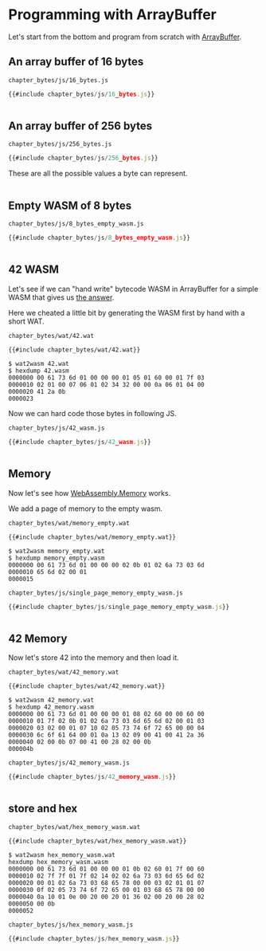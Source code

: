 # Programming with ArrayBuffer

Let's start from the bottom and program from scratch with [ArrayBuffer](https://developer.mozilla.org/en-US/docs/Web/JavaScript/Reference/Global_Objects/ArrayBuffer).

## An array buffer of 16 bytes

`chapter_bytes/js/16_bytes.js`
```javascript
{{#include chapter_bytes/js/16_bytes.js}}
```
<pre id="16_bytes"></pre>
<script src="chapter_bytes/js/16_bytes.js"></script>

## An array buffer of 256 bytes

`chapter_bytes/js/256_bytes.js`
```javascript
{{#include chapter_bytes/js/256_bytes.js}}
```
These are all the possible values a byte can represent.
<pre id="256_bytes"></pre>
<script src="chapter_bytes/js/256_bytes.js"></script>

## Empty WASM of 8 bytes


`chapter_bytes/js/8_bytes_empty_wasm.js`
```javascript
{{#include chapter_bytes/js/8_bytes_empty_wasm.js}}
```
<pre id="8_bytes_empty_wasm"></pre>
<script src="chapter_bytes/js/8_bytes_empty_wasm.js"></script>

## 42 WASM 

Let's see if we can "hand write" bytecode WASM in ArrayBuffer for a simple WASM that gives us [the answer](https://en.wikipedia.org/wiki/Phrases_from_The_Hitchhiker%27s_Guide_to_the_Galaxy#Answer_to_the_Ultimate_Question_of_Life,_the_Universe,_and_Everything_(42)).

Here we cheated a little bit by generating the WASM first by hand with a short WAT.

`chapter_bytes/wat/42.wat`
```
{{#include chapter_bytes/wat/42.wat}}
```

```console
$ wat2wasm 42.wat
$ hexdump 42.wasm
0000000 00 61 73 6d 01 00 00 00 01 05 01 60 00 01 7f 03
0000010 02 01 00 07 06 01 02 34 32 00 00 0a 06 01 04 00
0000020 41 2a 0b                                       
0000023
```

Now we can hard code those bytes in following JS.

`chapter_bytes/js/42_wasm.js`
```javascript
{{#include chapter_bytes/js/42_wasm.js}}
```
<pre id="42_wasm"></pre>
<script src="chapter_bytes/js/42_wasm.js"></script>

## Memory

Now let's see how [WebAssembly.Memory](https://developer.mozilla.org/en-US/docs/Web/JavaScript/Reference/Global_Objects/WebAssembly/Memory) works.

We add a page of memory to the empty wasm.

`chapter_bytes/wat/memory_empty.wat`
```
{{#include chapter_bytes/wat/memory_empty.wat}}
```
```console
$ wat2wasm memory_empty.wat
$ hexdump memory_empty.wasm
0000000 00 61 73 6d 01 00 00 00 02 0b 01 02 6a 73 03 6d
0000010 65 6d 02 00 01                                 
0000015
```

`chapter_bytes/js/single_page_memory_empty_wasm.js`
```javascript
{{#include chapter_bytes/js/single_page_memory_empty_wasm.js}}
```

<pre id="single_page_memory_empty_wasm"></pre>
<script src="chapter_bytes/js/single_page_memory_empty_wasm.js"></script>

## 42 Memory

Now let's store 42 into the memory and then load it.

`chapter_bytes/wat/42_memory.wat`
```
{{#include chapter_bytes/wat/42_memory.wat}}
```

```console
$ wat2wasm 42_memory.wat
$ hexdump 42_memory.wasm
0000000 00 61 73 6d 01 00 00 00 01 08 02 60 00 00 60 00
0000010 01 7f 02 0b 01 02 6a 73 03 6d 65 6d 02 00 01 03
0000020 03 02 00 01 07 10 02 05 73 74 6f 72 65 00 00 04
0000030 6c 6f 61 64 00 01 0a 13 02 09 00 41 00 41 2a 36
0000040 02 00 0b 07 00 41 00 28 02 00 0b               
000004b
```

`chapter_bytes/js/42_memory_wasm.js`
```javascript
{{#include chapter_bytes/js/42_memory_wasm.js}}
```

<pre id="42_memory_wasm"></pre>
<script src="chapter_bytes/js/42_memory_wasm.js"></script>

## store and hex

`chapter_bytes/wat/hex_memory_wasm.wat`
```
{{#include chapter_bytes/wat/hex_memory_wasm.wat}}
```

```console
$ wat2wasm hex_memory_wasm.wat
hexdump hex_memory_wasm.wasm
0000000 00 61 73 6d 01 00 00 00 01 0b 02 60 01 7f 00 60
0000010 02 7f 7f 01 7f 02 14 02 02 6a 73 03 6d 65 6d 02
0000020 00 01 02 6a 73 03 68 65 78 00 00 03 02 01 01 07
0000030 0f 02 05 73 74 6f 72 65 00 01 03 68 65 78 00 00
0000040 0a 10 01 0e 00 20 00 20 01 36 02 00 20 00 28 02
0000050 00 0b                                          
0000052
```
`chapter_bytes/js/hex_memory_wasm.js`
```javascript
{{#include chapter_bytes/js/hex_memory_wasm.js}}
```

<pre id="hex_memory_wasm"></pre>
<script src="chapter_bytes/js/hex_memory_wasm.js"></script>